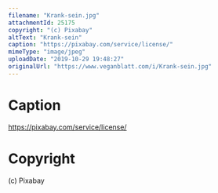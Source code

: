 ```yaml
---
filename: "Krank-sein.jpg"
attachmentId: 25175
copyright: "(c) Pixabay"
altText: "Krank-sein"
caption: "https://pixabay.com/service/license/"
mimeType: "image/jpeg"
uploadDate: "2019-10-29 19:48:27"
originalUrl: "https://www.veganblatt.com/i/Krank-sein.jpg"
---
```


# Caption

https://pixabay.com/service/license/

# Copyright

(c) Pixabay
